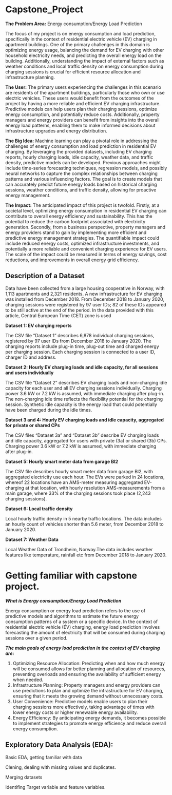 # Capstone_Project

**The Problem Area:**  Energy consumption/Energy Load Prediction

The focus of my project is on energy consumption and load prediction, specifically in the context of residential electric vehicle (EV) charging in apartment buildings. One of the primary challenges in this domain is optimizing energy usage, balancing the demand for EV charging with other household electricity needs, and predicting the overall energy load on the building. Additionally, understanding the impact of external factors such as weather conditions and local traffic density on energy consumption during charging sessions is crucial for efficient resource allocation and infrastructure planning.

**The User:** The primary users experiencing the challenges in this scenario are residents of the apartment buildings, particularly those who own or use electric vehicles. These users would benefit from the outcomes of the project by having a more reliable and efficient EV charging infrastructure. Predictive models can help users plan their charging sessions, optimize energy consumption, and potentially reduce costs. Additionally, property managers and energy providers can benefit from insights into the overall energy load patterns, enabling them to make informed decisions about infrastructure upgrades and energy distribution.

**The Big Idea:** Machine learning can play a pivotal role in addressing the challenges of energy consumption and load prediction in residential EV charging. By leveraging the provided datasets, including EV charging reports, hourly charging loads, idle capacity, weather data, and traffic density, predictive models can be developed. Previous approaches might include time-series forecasting techniques, regression models, and possibly neural networks to capture the complex relationships between charging patterns and various influencing factors. The goal is to create models that can accurately predict future energy loads based on historical charging sessions, weather conditions, and traffic density, allowing for proactive energy management.

**The Impact:** The anticipated impact of this project is twofold. Firstly, at a societal level, optimizing energy consumption in residential EV charging can contribute to overall energy efficiency and sustainability. This has the potential to reduce the carbon footprint associated with electricity generation. Secondly, from a business perspective, property managers and energy providers stand to gain by implementing more efficient and predictive energy management strategies. The quantifiable impact could include reduced energy costs, optimized infrastructure investments, and potentially a more reliable and convenient charging experience for EV users. The scale of the impact could be measured in terms of energy savings, cost reductions, and improvements in overall energy grid efficiency.

## Description of a Dataset

Data have been collected from a large housing cooperative in Norway, with 1,113 apartments and 2,321 residents. A new infrastructure for EV charging was installed from December 2018. From December 2018 to January 2020, charging sessions were registered by 97 user IDs; 82 of these IDs appeared to be still active at the end of the period. In the data provided with this article, Central European Time (CET) zone is used

**Dataset 1: EV charging reports**

The CSV file “Dataset 1” describes 6,878 individual charging sessions, registered by 97 user
IDs from December 2018 to January 2020. The charging reports include plug-in time, plug-out
time and charged energy per charging session. Each charging session is connected to a user
ID, charger ID and address.

**Dataset 2: Hourly EV charging loads and idle capacity, for all sessions and users individually**

The CSV file “Dataset 2” describes EV charging loads and non-charging idle capacity for each
user and all EV charging sessions individually. Charging power 3.6 kW or 7.2 kW is assumed, with immediate charging after plug-in. The non-charging idle time reflects the flexibility potential for the charging session. Synthetic idle capacity is the energy load that could potentially have been charged during the idle times.

**Dataset 3 and 4: Hourly EV charging loads and idle capacity, aggregated for private or shared CPs**

The CSV files “Dataset 3a” and “Dataset 3b” describe EV charging loads and idle capacity,
aggregated for users with private (3a) or shared (3b) CPs. Charging power 3.6 kW or 7.2 kW
is assumed, with immediate charging after plug-in.

**Dataset 5: Hourly smart meter data from garage Bl2**

The CSV file describes hourly smart meter data from garage Bl2, with aggregated electricity use each hour. The EVs were parked in 24 locations, whereof 22 locations have an AMS-meter measuring aggregated EV-charging at that location, with hourly resolution AMS-measurements from a main garage, where 33% of the charging sessions took place (2,243 charging sessions).

**Dataset 6: Local traffic density**

Local hourly traffic density in 5 nearby traffic locations. The data includes an hourly count of vehicles shorter than 5.6 meter, from December 2018 to January 2020.

**Dataset 7: Weather Data**

Local Weather Data of Trondheim, Norway.The data includes weather features like temperature, rainfall etc from December 2018 to January 2020.

# Getting familiar with capstone project.

***What is Energy consumption/Energy Load Prediction***

Energy consumption or energy load prediction refers to the use of predictive models and algorithms to estimate the future energy consumption patterns of a system or a specific device. In the context of residential electric vehicle (EV) charging, energy load prediction involves forecasting the amount of electricity that will be consumed during charging sessions over a given period.

***The main goals of energy load prediction in the context of EV charging are:***
1.	Optimizing Resource Allocation: Predicting when and how much energy will be consumed allows for better planning and allocation of resources, preventing overloads and ensuring the availability of sufficient energy when needed.
2.	Infrastructure Planning: Property managers and energy providers can use predictions to plan and optimize the infrastructure for EV charging, ensuring that it meets the growing demand without unnecessary costs.
3.	User Convenience: Predictive models enable users to plan their charging sessions more effectively, taking advantage of times with lower energy costs or higher renewable energy availability.
4.	Energy Efficiency: By anticipating energy demands, it becomes possible to implement strategies to promote energy efficiency and reduce overall energy consumption.

## Exploratory Data Analysis (EDA):

Basic EDA, getting familiar with data

Clening, dealing with missing values and duplicates.

Merging datasets 

Identifing Target variable and feature variables.


